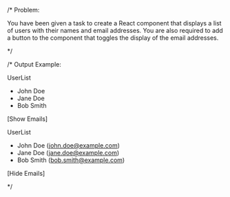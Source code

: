 /*
Problem:

You have been given a task to create a React component that displays a list
 of users with their names and email addresses. You are also required to add 
 a button to the component that toggles the display of the email addresses.

*/

/*
Output Example:

UserList
- John Doe
- Jane Doe
- Bob Smith

[Show Emails]

UserList
- John Doe (john.doe@example.com)
- Jane Doe (jane.doe@example.com)
- Bob Smith (bob.smith@example.com)

[Hide Emails]

*/
